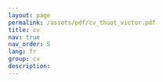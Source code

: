 ```yaml
---
layout: page
permalink: /assets/pdf/cv_thuot_victor.pdf
title: cv 
nav: true
nav_order: 5
lang: fr
group: cv
description:
---
```

